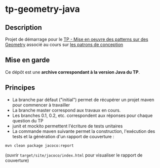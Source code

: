 # tp-geometry-java

## Description

Projet de démarrage pour le [TP - Mise en oeuvre des patterns sur des Geometry](https://github.com/mborne/cours-patron-conception/blob/archive-java/src/annexe/tp-geometry/index.md) associé au cours sur [les patrons de conception](http://mborne.github.io/cours-patron-conception/)

## Mise en garde

Ce dépôt est une **archive correspondant à la version Java du TP**.

## Principes

* La branche par défaut ("initial") permet de récupérer un projet maven pour commencer à travailler
* La branche master correspond aux travaux en cours.
* Les branches 0.1, 0.2, etc. correspondent aux réponses pour chaque question du TP
* junit et mockito permettent l'écriture de tests unitaires
* La commande maven suivante permet la construction, l'exécution des tests et la génération d'un rapport de couverture :

```bash
mvn clean package jacoco:report
```

(ouvrir `target/site/jacoco/index.html` pour visualiser le rapport de couverture)


